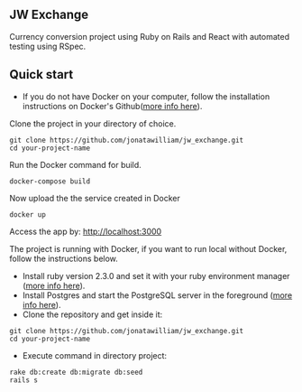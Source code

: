 ## JW Exchange

Currency conversion project using Ruby on Rails and React with automated testing using RSpec.



## Quick start

- If you do not have Docker on your computer, follow the installation instructions on Docker's Github([more info here](https://github.com/docker/docker-install)).

Clone the project in your directory of choice.
```
git clone https://github.com/jonatawilliam/jw_exchange.git
cd your-project-name
```

Run the Docker command for build.
```
docker-compose build
```

Now upload the the service created in Docker
```
docker up
```

Access the app by:
[http://localhost:3000](http://localhost:3000)



The project is running with Docker, if you want to run local without Docker, follow the instructions below.

- Install ruby version 2.3.0 and set it with your ruby environment manager ([more info here](https://www.ruby-lang.org/en/documentation/installation/)).
- Install Postgres and start the PostgreSQL server in the foreground ([more info here](https://wiki.postgresql.org/wiki/Detailed_installation_guides)).
- Clone the repository and get inside it:

```
git clone https://github.com/jonatawilliam/jw_exchange.git
cd your-project-name
```

- Execute command in directory project:

```
rake db:create db:migrate db:seed
rails s
```